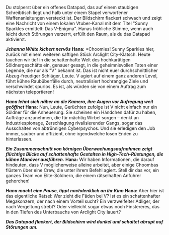Du stolperst über ein offenes Datapad, das auf einem staubigen Schreibtisch liegt und halb unter einem Stapel verworfener Waffenanleitungen versteckt ist. Der Bildschirm flackert schwach und zeigt eine Nachricht von einem lokalen Vtuber-Kanal mit dem Titel "Sunny Sparkles ermittelt: Das V-Enigma". Hanas fröhliche Stimme, wenn auch leicht durch Störungen verzerrt, erfüllt den Raum, als du das Datapad aktivierst.

**_Jehanna White kichert nervös_**
**Hana:** \*Choomies! Sunny Sparkles hier, zurück mit einem weiteren saftigen Stück Arclight City-Klatsch. Heute tauchen wir tief in die schattenhafte Welt des hochkarätigen Söldnergeschäfts ein, genauer gesagt, in die geheimnisvollen Taten einer Legende, die nur als "V" bekannt ist. Das ist nicht euer durchschnittlicher Abzug-freudiger Schläger, Leute. V agiert auf einem ganz anderen Level, führt kühne Raubüberfälle durch, neutralisiert hochrangige Ziele und verschwindet spurlos. Es ist, als würden sie von einem Auftrag zum nächsten teleportieren!

**_Hana lehnt sich näher an die Kamera, ihre Augen vor Aufregung weit geöffnet_**
**Hana:** Nun, Leute, Gerüchten zufolge ist V nicht einfach nur ein Söldner für die Anheuerung. Sie scheinen ein Händchen dafür zu haben, Aufträge anzunehmen, die für mächtig Wirbel sorgen – denkt an Industriespionage, Zerschlagung rivalisierender Gangs, sogar das Ausschalten von abtrünnigen Cyberpsychos. Und sie erledigen den Job immer, sauber und effizient, ohne irgendwelche losen Enden zu hinterlassen.

**_Ein Zusammenschnitt von körnigen Überwachungsaufnahmen zeigt flüchtige Blicke auf schattenhafte Gestalten in High-Tech-Rüstungen, die kühne Manöver ausführen._**
**Hana:** Wir haben Informationen, die darauf hindeuten, dass V möglicherweise alleine arbeitet, aber einige Choombas flüstern über eine Crew, die unter ihrem Befehl agiert. Stell dir das vor, ein ganzes Team von Elite-Söldnern, die einem rätselhaften Anführer gehorchen!

**_Hana macht eine Pause, tippt nachdenklich an ihr Kinn_**
**Hana:** Aber hier ist das eigentliche Rätsel: Wer zieht die Fäden bei V? Ist es ein schattenhafter Megakonzern, der nach einem Vorteil sucht? Ein verzweifelter Adliger, der nach Vergeltung strebt? Oder vielleicht sogar etwas noch Finstereres, das in den Tiefen des Unterbauchs von Arclight City lauert?

**_Das Datapad flackert, der Bildschirm wird dunkel und schaltet abrupt auf Störungen um._**
